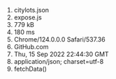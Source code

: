 1. citylots.json
2. expose.js
3. 779 kB
4. 180 ms
5. Chrome/124.0.0.0 Safari/537.36
6. GitHub.com
7. Thu, 15 Sep 2022 22:44:30 GMT
8. application/json; charset=utf-8
9. fetchData()
